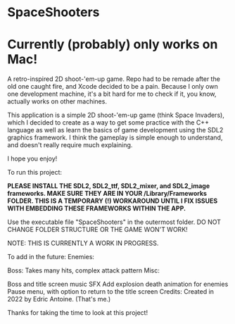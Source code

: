 # SpaceShooters

# Currently (probably) only works on Mac!

A retro-inspired 2D shoot-'em-up game. Repo had to be remade after the old one caught fire, and Xcode decided to be a pain. Because I only own one development machine, it's a bit hard for me to check if it, you know, actually works on other machines.

This application is a simple 2D shoot-'em-up game (think Space Invaders), which I decided to create as a way to get some practice with the C++ language as well as learn the basics of game development using the SDL2 graphics framework. I think the gameplay is simple enough to understand, and doesn't really require much explaining.

I hope you enjoy!

To run this project:

**PLEASE INSTALL THE SDL2, SDL2_ttf, SDL2_mixer, and SDL2_image frameworks. MAKE SURE THEY ARE IN YOUR /Library/Frameworks FOLDER. THIS IS A TEMPORARY (!) WORKAROUND UNTIL I FIX ISSUES WITH EMBEDDING THESE FRAMEWORKS WITHIN THE APP.**

Use the executable file "SpaceShooters" in the outermost folder. DO NOT CHANGE FOLDER STRUCTURE OR THE GAME WON'T WORK!

NOTE: THIS IS CURRENTLY A WORK IN PROGRESS.

To add in the future:
Enemies:

Boss: Takes many hits, complex attack pattern
Misc:

Boss and title screen music
SFX
Add explosion death animation for enemies
Pause menu, with option to return to the title screen
Credits:
Created in 2022 by Edric Antoine. (That's me.)

Thanks for taking the time to look at this project!
